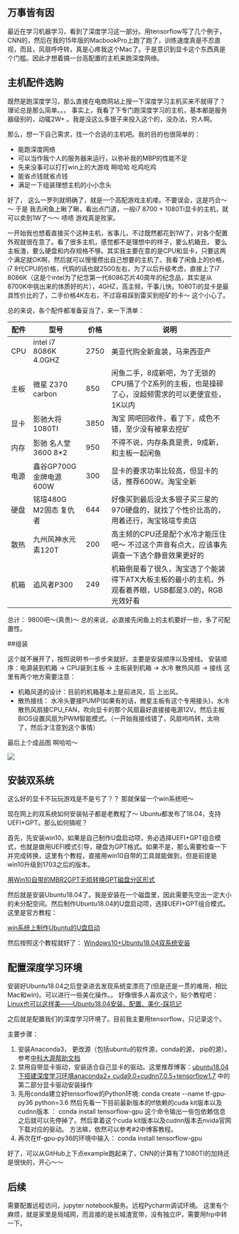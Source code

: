## 万事皆有因

最近在学习机器学习，看到了深度学习这一部分。用tensorflow写了几个例子，CNN的，然后在我的15年版的MacbookPro上跑了跑了，训练速度真是不忍直视，而且，风扇呼呼转，真是心疼我这个Mac了。于是意识到显卡这个东西真是个门槛。因此才想着搞一台高配置的主机来跑深度网络。

## 主机配件选购

既然是跑深度学习，那么直接在电商网站上搜一下深度学习主机买来不就得了？ 理论总是那么简单。。。
事实上，我看了下专门跑深度学习的主机，基本都是服务器级别的，动辄2W+ 。我是没这么多银子来投入这个的，没办法，穷人啊。

那么，想一下自己需求，找一个合适的主机吧。我的目的也很简单的：

- 能跑深度网络
- 可以当作我个人的服务器来运行，以弥补我的MBP的性能不足
- 先来没事可以打打win上的大游戏 啊哈哈 吃鸡吃鸡
- 能省点钱就省点钱
- 满足一下组装理想主机的小小念头

好了， 这么一罗列就明确了，就是一个高配游戏主机喽。不要误会，这是巧合～～ 于是 我去闲鱼上瞅了瞅，看出点门道，一般i7 8700 + 1080Ti显卡的主机，就可以卖到1W了～～ 啧啧 游戏真是败家。 

一开始我也想着直接买个这种主机，省事儿，不过既然都花到1W了，对各个配置外观就很在意了。看了很多主机，感觉都不是理想中的样子，要么机箱丑， 要么主板渣，要么硬盘和内存规格不够。其实我主要在意的是CPU和显卡，只要这两个满足就OK啊，然后就可以慢慢攒出自己想要的主机了。我看了闲鱼上的价格，i7 8代CPU的价格，代购的话也就2500左右，为了以后升级考虑，直接上了i7 8086K（这是个intel为了纪念第一代8086芯片40周年的纪念品，其实是从8700K中挑出来的体质好的片），4GHZ，高主频，干事儿快。1080Ti的显卡是最具性价比的了，二手价格4K左右，不过容易踩到雷买到挖矿的卡～ 这个小心了。

总的来说，各个配件都准备妥当了，来一下清单：

| 配件 | 型号                   | 价格 | 说明                                                         |
| ---- | ---------------------- | ---- | ------------------------------------------------------------ |
| CPU  | intel i7 8086K 4.0GHZ  | 2750 | 美亚代购全新盒装，马来西亚产                                 |
| 主板 | 微星 Z370 carbon       | 850  | 闲鱼二手，8成新吧，为了无锁的CPU搞了个Z系列的主板，也是操碎了心，没超频需求的可以更便宜些，1K以内 |
| 显卡 | 影驰大将 1080TI        | 3850 | 淘宝 网吧回收件，看了下，成色不错，至少没有被拿去挖矿        |
| 内存 | 影驰 名人堂 3600 8*2   | 950  | 不得不说，内存条真是贵，9成新，和主板一起闲鱼                |
| 电源 | 鑫谷GP700G金牌电源600W | 300  | 显卡的要求功率比较高，但显卡的话，推荐600W。淘宝全新         |
| 硬盘 | 铭瑄480G M2固态 复仇者 | 644  | 好像买到最后没太多银子买三星的970硬盘的，就找了个性价比高的，用着还行，淘宝铭瑄专卖店 |
| 散热 | 九州风神水元素120T     | 200  | 高主频的CPU还是配个水冷才能压住吧～  不过这个声音有点大，应该事先调查一下选个静音效果更好的 |
| 机箱 | 追风者P300             | 249  | 机箱倒是看了很久，淘宝选了个能装得下ATX大板主板的最小的主机，外观看着养眼，USB都是3.0的，RGB光效好看 |

总计： 9800吧～(真贵)～  总的来说，必直接先闲鱼上的主机要好一些，多了可配置性。

##组装

这个就不展开了，按照说明书一步步来就好。主要是安装顺序以及接线。
安装顺序：电源装到机箱 -> CPU装到主板 -> 主板装到机箱 -> 水冷 散热风扇 -> 接线
这里有两个地方需要注意：

- 机箱风道的设计：目前的机箱基本上是前进风，后 上出风。
- 散热接线： 水冷头要接PUMP(如果有的话，微星主板有这个专用接头)，水冷散热风扇接CPU_FAN，吹向显卡的那个风扇最好直接接电源12V。然后主板BIOS设置风扇为PWM智能模式。（一开始我接线错了，风扇呜呜转，太响了，然后才注意到这个事情）

最后上个成品图 啊哈哈～ 

![](https://ws2.sinaimg.cn/large/006tNbRwly1fw86lljyfnj30u0140act.jpg)

## 安装双系统

这么好的显卡不玩玩游戏是不是亏了？？ 那就保留一个win系统吧～ 

现在网上的双系统如何安装帖子都是老教程了～ Ubuntu都发布了18.04，支持UEFI+GPT。那么如何搞呢？

首先，先安装win10，如果是自己制作U盘启动项，务必选择UEFI+GPT组合模式，也就是做用UEFI模式引导，硬盘为GPT格式。如果不是，那么需要检查一下并完成转换，这里有个教程，直接用win10自带的工具就能做到，但是前提是win10升级到1703之后的版本。

[用Win10自带的MBR2GPT无损转换GPT磁盘分区形式](https://www.windows10.pro/mbr2gpt/)

然后就是安装Ubuntu18.04了。我是安装在一个磁盘里，因此需要先空出一定大小的未分配空间。然后制作Ubuntu18.04的U盘启动项，选择UEFI+GPT组合模式。这里是官方教程：

[win系统上制作Ubuntu的U盘启动](https://tutorials.ubuntu.com/tutorial/tutorial-create-a-usb-stick-on-windows?_ga=2.119025098.2102352020.1539532514-1683076119.1539090178#0)

然后按照这个教程就好了： [Windows10+Ubuntu18.04双系统安装](https://blog.csdn.net/lnfxbianxiu/article/details/80394284)

## 配置深度学习环境

安装好Ubuntu18.04之后登录进去发现系统变漂亮了(但是还是一贯的难用，相比Mac和win)。可以进行一些美化操作。。 好像很多人喜欢这个，贴个教程吧： [Linux也可以这样美——Ubuntu18.04安装、配置、美化-踩坑记](https://www.jianshu.com/p/f9e905abea91)

之后就是配置我们的深度学习环境了。目前我主要用tensorflow，只记录这个。

主要步骤：

1. 安装Anaconda3， 更改源（包括ubuntu的软件源，conda的源， pip的源）。 参考[中科大源帮助文档](http://mirrors.ustc.edu.cn/help/index.html)
2. 禁用自带显卡驱动，安装适合自己显卡的驱动。这里推荐博客：[ubuntu18.04下搭建深度学习环境anaconda2+ cuda9.0+cudnn7.0.5+tensorflow1.7](https://www.cnblogs.com/zzb-Dream-90Time/p/9679779.html) 中的第二部分显卡驱动安装操作
3. 先用conda建立好tensorflow的Python环境: conda create --name tf-gpu-py36 python=3.6
   然后先看一下目前最新版本的tf依赖的cuda kit版本以及cudnn版本 ： conda install tensorflow-gpu
   这个命令输出一些包依赖信息之后就可以先停掉了。然后拿着这个cuda kit版本以及cudnn版本去nvida官网下载对应的驱动。 方法嘛，依然可以参考#2中博客教程。
4. 再次在tf-gpu-py36的环境中输入：  conda install tensorflow-gpu

好了，可以从GitHub上下点example跑起来了，CNN的计算有了1080TI的加持还是很快的，开心～～

## 后续

需要配置远程访问，jupyter notebook服务。远程Pycharm调试环境。
这里有个麻烦，就是家里是局域网，而且接的是长城渣宽带，没有独立IP，需要用frp中转一下。